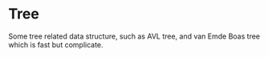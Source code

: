 # Tree
Some tree related data structure, such as AVL tree, and van Emde Boas tree which is fast but complicate.
